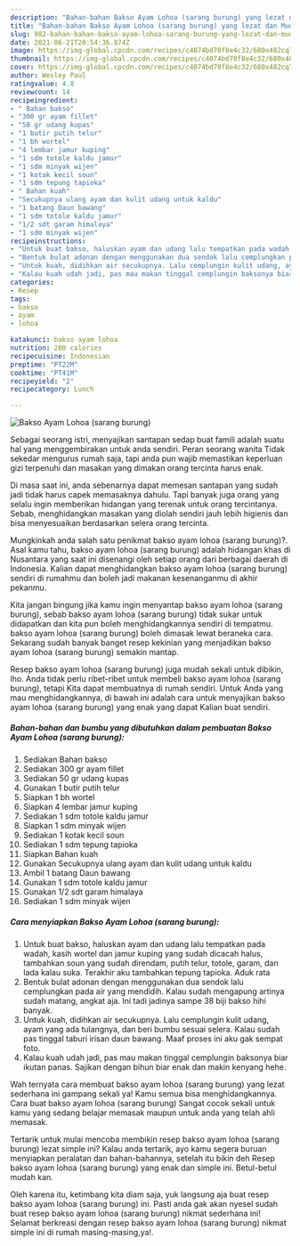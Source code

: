 ```yaml
---
description: "Bahan-bahan Bakso Ayam Lohoa (sarang burung) yang lezat dan Mudah Dibuat"
title: "Bahan-bahan Bakso Ayam Lohoa (sarang burung) yang lezat dan Mudah Dibuat"
slug: 982-bahan-bahan-bakso-ayam-lohoa-sarang-burung-yang-lezat-dan-mudah-dibuat
date: 2021-06-21T20:54:36.874Z
image: https://img-global.cpcdn.com/recipes/c4074bd70f8e4c32/680x482cq70/bakso-ayam-lohoa-sarang-burung-foto-resep-utama.jpg
thumbnail: https://img-global.cpcdn.com/recipes/c4074bd70f8e4c32/680x482cq70/bakso-ayam-lohoa-sarang-burung-foto-resep-utama.jpg
cover: https://img-global.cpcdn.com/recipes/c4074bd70f8e4c32/680x482cq70/bakso-ayam-lohoa-sarang-burung-foto-resep-utama.jpg
author: Wesley Paul
ratingvalue: 4.8
reviewcount: 14
recipeingredient:
- " Bahan bakso"
- "300 gr ayam fillet"
- "50 gr udang kupas"
- "1 butir putih telur"
- "1 bh wortel"
- "4 lembar jamur kuping"
- "1 sdm totole kaldu jamur"
- "1 sdm minyak wijen"
- "1 kotak kecil soun"
- "1 sdm tepung tapioka"
- " Bahan kuah"
- "Secukupnya ulang ayam dan kulit udang untuk kaldu"
- "1 batang Daun bawang"
- "1 sdm totole kaldu jamur"
- "1/2 sdt garam himalaya"
- "1 sdm minyak wijen"
recipeinstructions:
- "Untuk buat bakso, haluskan ayam dan udang lalu tempatkan pada wadah, kasih wortel dan jamur kuping yang sudah dicacah halus, tambahkan soun yang sudah direndam, putih telur, totole, garam, dan lada kalau suka. Terakhir aku tambahkan tepung tapioka. Aduk rata"
- "Bentuk bulat adonan dengan menggunakan dua sendok lalu cemplungkan pada air yang mendidih. Kalau sudah mengapung artinya sudah matang, angkat aja. Ini tadi jadinya sampe 38 biji bakso hihi banyak."
- "Untuk kuah, didihkan air secukupnya. Lalu cemplungin kulit udang, ayam yang ada tulangnya, dan beri bumbu sesuai selera. Kalau sudah pas tinggal taburi irisan daun bawang. Maaf proses ini aku gak sempat foto."
- "Kalau kuah udah jadi, pas mau makan tinggal cemplungin baksonya biar ikutan panas. Sajikan dengan bihun biar enak dan makin kenyang hehe."
categories:
- Resep
tags:
- bakso
- ayam
- lohoa

katakunci: bakso ayam lohoa 
nutrition: 280 calories
recipecuisine: Indonesian
preptime: "PT22M"
cooktime: "PT41M"
recipeyield: "2"
recipecategory: Lunch

---
```



![Bakso Ayam Lohoa (sarang burung)](https://img-global.cpcdn.com/recipes/c4074bd70f8e4c32/680x482cq70/bakso-ayam-lohoa-sarang-burung-foto-resep-utama.jpg)

Sebagai seorang istri, menyajikan santapan sedap buat famili adalah suatu hal yang menggembirakan untuk anda sendiri. Peran seorang  wanita Tidak sekedar mengurus rumah saja, tapi anda pun wajib memastikan keperluan gizi terpenuhi dan masakan yang dimakan orang tercinta harus enak.

Di masa  saat ini, anda sebenarnya dapat memesan santapan yang sudah jadi tidak harus capek memasaknya dahulu. Tapi banyak juga orang yang selalu ingin memberikan hidangan yang terenak untuk orang tercintanya. Sebab, menghidangkan masakan yang diolah sendiri jauh lebih higienis dan bisa menyesuaikan berdasarkan selera orang tercinta. 



Mungkinkah anda salah satu penikmat bakso ayam lohoa (sarang burung)?. Asal kamu tahu, bakso ayam lohoa (sarang burung) adalah hidangan khas di Nusantara yang saat ini disenangi oleh setiap orang dari berbagai daerah di Indonesia. Kalian dapat menghidangkan bakso ayam lohoa (sarang burung) sendiri di rumahmu dan boleh jadi makanan kesenanganmu di akhir pekanmu.

Kita jangan bingung jika kamu ingin menyantap bakso ayam lohoa (sarang burung), sebab bakso ayam lohoa (sarang burung) tidak sukar untuk didapatkan dan kita pun boleh menghidangkannya sendiri di tempatmu. bakso ayam lohoa (sarang burung) boleh dimasak lewat beraneka cara. Sekarang sudah banyak banget resep kekinian yang menjadikan bakso ayam lohoa (sarang burung) semakin mantap.

Resep bakso ayam lohoa (sarang burung) juga mudah sekali untuk dibikin, lho. Anda tidak perlu ribet-ribet untuk membeli bakso ayam lohoa (sarang burung), tetapi Kita dapat membuatnya di rumah sendiri. Untuk Anda yang mau menghidangkannya, di bawah ini adalah cara untuk menyajikan bakso ayam lohoa (sarang burung) yang enak yang dapat Kalian buat sendiri.

<!--inarticleads1-->

##### Bahan-bahan dan bumbu yang dibutuhkan dalam pembuatan Bakso Ayam Lohoa (sarang burung):

1. Sediakan  Bahan bakso
1. Sediakan 300 gr ayam fillet
1. Sediakan 50 gr udang kupas
1. Gunakan 1 butir putih telur
1. Siapkan 1 bh wortel
1. Siapkan 4 lembar jamur kuping
1. Sediakan 1 sdm totole kaldu jamur
1. Siapkan 1 sdm minyak wijen
1. Sediakan 1 kotak kecil soun
1. Sediakan 1 sdm tepung tapioka
1. Siapkan  Bahan kuah
1. Gunakan Secukupnya ulang ayam dan kulit udang untuk kaldu
1. Ambil 1 batang Daun bawang
1. Gunakan 1 sdm totole kaldu jamur
1. Gunakan 1/2 sdt garam himalaya
1. Sediakan 1 sdm minyak wijen




<!--inarticleads2-->

##### Cara menyiapkan Bakso Ayam Lohoa (sarang burung):

1. Untuk buat bakso, haluskan ayam dan udang lalu tempatkan pada wadah, kasih wortel dan jamur kuping yang sudah dicacah halus, tambahkan soun yang sudah direndam, putih telur, totole, garam, dan lada kalau suka. Terakhir aku tambahkan tepung tapioka. Aduk rata
1. Bentuk bulat adonan dengan menggunakan dua sendok lalu cemplungkan pada air yang mendidih. Kalau sudah mengapung artinya sudah matang, angkat aja. Ini tadi jadinya sampe 38 biji bakso hihi banyak.
1. Untuk kuah, didihkan air secukupnya. Lalu cemplungin kulit udang, ayam yang ada tulangnya, dan beri bumbu sesuai selera. Kalau sudah pas tinggal taburi irisan daun bawang. Maaf proses ini aku gak sempat foto.
1. Kalau kuah udah jadi, pas mau makan tinggal cemplungin baksonya biar ikutan panas. Sajikan dengan bihun biar enak dan makin kenyang hehe.




Wah ternyata cara membuat bakso ayam lohoa (sarang burung) yang lezat sederhana ini gampang sekali ya! Kamu semua bisa menghidangkannya. Cara buat bakso ayam lohoa (sarang burung) Sangat cocok sekali untuk kamu yang sedang belajar memasak maupun untuk anda yang telah ahli memasak.

Tertarik untuk mulai mencoba membikin resep bakso ayam lohoa (sarang burung) lezat simple ini? Kalau anda tertarik, ayo kamu segera buruan menyiapkan peralatan dan bahan-bahannya, setelah itu bikin deh Resep bakso ayam lohoa (sarang burung) yang enak dan simple ini. Betul-betul mudah kan. 

Oleh karena itu, ketimbang kita diam saja, yuk langsung aja buat resep bakso ayam lohoa (sarang burung) ini. Pasti anda gak akan nyesel sudah buat resep bakso ayam lohoa (sarang burung) nikmat sederhana ini! Selamat berkreasi dengan resep bakso ayam lohoa (sarang burung) nikmat simple ini di rumah masing-masing,ya!.

